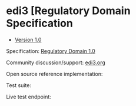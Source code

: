 # edi3 [Regulatory Domain Specification

 * [Version 1.0](/docs/1.0/index.md)
 
Specification: [Regulatory Domain 1.0](http://edi3.org/specs/edi3-regulatory/1.0/)

Community discussion/support: [edi3.org](http://edi3.org)

Open source reference implementation: 

Test suite: 

Live test endpoint: 
